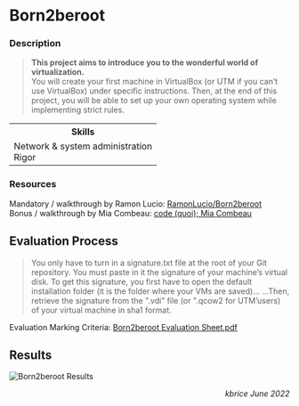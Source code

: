 # Born2beroot
### Description
  > **This project aims to introduce you to the wonderful world of virtualization.**<br>
  You will create your first machine in VirtualBox (or UTM if you can’t use VirtualBox)
  under specific instructions. Then, at the end of this project, you will be able to set up
  your own operating system while implementing strict rules.
  
  <table>
  <tr>
    <th>Skills</th>
    </tr>
  <tr>
    <td> Network & system administration<br>Rigor
</td>
    </tr>
  </table>
    
### Resources
  Mandatory / walkthrough by Ramon Lucio: [RamonLucio/Born2beroot](https://github.com/RamonLucio/Born2beRoot)<br>
  Bonus / walkthrough by Mia Combeau: [code (quoi); Mia Combeau](https://www.codequoi.com/en/born2beroot-03-installing-wordpress-on-a-debian-server/)
  
## Evaluation Process

> You only have to turn in a signature.txt file at the root of your Git repository. You
must paste in it the signature of your machine’s virtual disk. To get this signature, you
first have to open the default installation folder (it is the folder where your VMs are
saved)...
...Then, retrieve the signature from the ".vdi" file (or ".qcow2 for UTM’users) of your
virtual machine in sha1 format.

Evaluation Marking Criteria: [Born2beroot Evaluation Sheet.pdf](https://github.com/kaseypsbrice/42-Cursus/files/8944012/Born2beroot.Evaluation.Sheet.pdf)

## Results 

![Born2beroot Results](https://user-images.githubusercontent.com/97709643/174685738-a66e2345-c37a-4d6b-b737-0f4aefa8be26.png)
<p align="right"><i>kbrice June 2022</i></p>
